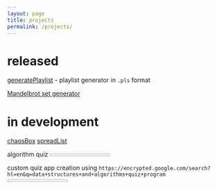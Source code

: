 ```yaml
---
layout: page
title: projects
permalink: /projects/
---
```


# released
[generatePlaylist](https://github.com/aaronpkelly/generatePlaylist) - playlist
generator in `.pls` format

<a href="{{ site.url }}/projects/javascript/mandelbrot/mandelbrot.html">Mandelbrot set generator</a>

# in development
<a href="{{ site.url }}/projects/python/chaosBox/chaosBox.html">chaosBox</a>
<a href="{{ site.url }}/projects/javascript/spreadList/spreadList.html">spreadList</a>

algorithm quiz
<progress value="0" max="100"></progress>

custom quiz app creation using
`https://encrypted.google.com/search?hl=en&q=data+structures+and+algorithms+quiz+program`
<progress value="0" max="100"></progress>
